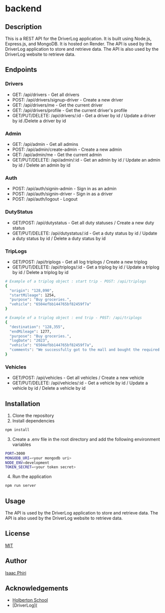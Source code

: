 # backend

## Description

This is a REST API for the DriverLog application. It is built using Node.js, Express.js, and MongoDB. It is hosted on Render. The API is used by the DriverLog application to store and retrieve data. The API is also used by the DriverLog website to retrieve data.

## Endpoints

### Drivers

- GET: /api/drivers - Get all drivers
- POST: /api/drivers/signup-driver - Create a new driver
- GET: /api/drivers/me - Get the current driver
- GET: /api/drivers/profile - Get the current driver's profile
- GET/PUT/DELETE: /api/drivers/:id - Get a driver by id / Update a driver by id /Delete a driver by id

### Admin

- GET: /api/admin - Get all admins
- POST: /api/admin/create-admin - Create a new admin
- GET: /api/admin/me - Get the current admin
- GET/PUT/DELETE: /api/admin/:id - Get an admin by id / Update an admin by id / Delete an admin by id

### Auth

- POST: /api/auth/signin-admin - Sign in as an admin
- POST: /api/auth/signin-driver - Sign in as a driver
- POST: /api/auth/logout - Logout

### DutyStatus

- GET/POST: /api/dutystatus - Get all duty statuses / Create a new duty status
- GET/PUT/DELETE: /api/dutystatus/:id - Get a duty status by id / Update a duty status by id / Delete a duty status by id

### TripLogs

- GET/POST: /api/triplogs - Get all log triplogs / Create a new triplog
- GET/PUT/DELETE: /api/triplogs/:id - Get a triplog by id / Update a triplog by id / Delete a triplog by id

```bash
# Example of a triplog object : start trip - POST: /api/triplogs
{
  "origin": "128,090",
  "startMileage": 1254,
  "purpose": "Buy groceries.",
  "vehicle": "6504efbb144765bf82459f7a"
}
```
```bash
# Example of a triplog object : end trip - P0ST: /api/triplogs
{
  "destination": "128,355",
  "endMileage": 1277,
  "purpose": "Buy groceries.",
  "logDate": "2023",
  "vehicle": "6504efbb144765bf82459f7a",
  "comments": "We successfully got to the mall and bought the required items."
}
```

### Vehicles

- GET/POST: /api/vehicles - Get all vehicles / Create a new vehicle
- GET/PUT/DELETE: /api/vehicles/:id - Get a vehicle by id / Update a vehicle by id / Delete a vehicle by id

## Installation

1. Clone the repository
2. Install dependencies

```bash
npm install
```

3. Create a .env file in the root directory and add the following environment variables

```bash
PORT=3000
MONGODB_URI=<your mongodb uri>
NODE_ENV=development
TOKEN_SECRET=<your token secret>
```

4. Run the application

```bash
npm run server
```

## Usage

The API is used by the DriverLog application to store and retrieve data. The API is also used by the DriverLog website to retrieve data.

## License

[MIT](https://choosealicense.com/licenses/mit/)

## Author

[Isaac Phiri](https://github.com/IaacPhiri)

## Acknowledgements

- [Holberton School](https://www.holbertonschool.com/)
- [DriverLog](
